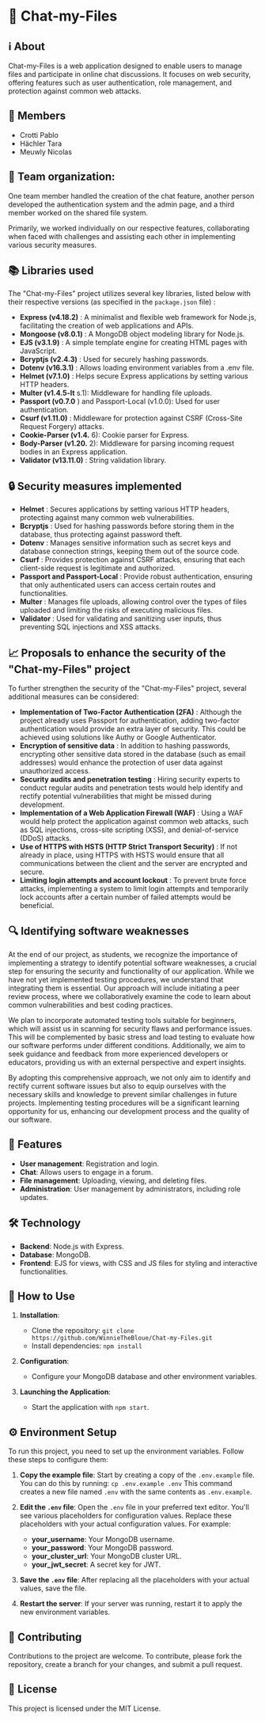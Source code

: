 # 📁 Chat-my-Files

## ℹ️ About
Chat-my-Files is a web application designed to enable users to manage files and participate in online chat discussions. It focuses on web security, offering features such as user authentication, role management, and protection against common web attacks.

## 👥 Members
- Crotti Pablo
- Hächler Tara
- Meuwly Nicolas

## 🧩 Team organization:
One team member handled the creation of the chat feature, another person developed the authentication system and the admin page, and a third member worked on the shared file system.

Primarily, we worked individually on our respective features, collaborating when faced with challenges and assisting each other in implementing various security measures.

## 📚 Libraries used
The "Chat-my-Files" project utilizes several key libraries, listed below with their respective versions (as specified in the `package.json` file) :
- **Express (v4.18.2)** : A minimalist and flexible web framework for Node.js, facilitating the creation of web applications and APIs.
- **Mongoose (v8.0.1)** : A MongoDB object modeling library for Node.js.
- **EJS (v3.1.9)** : A simple template engine for creating HTML pages with JavaScript.
- **Bcryptjs (v2.4.3)** : Used for securely hashing passwords.
- **Dotenv (v16.3.1)** : Allows loading environment variables from a .env file.
- **Helmet (v7.1.0)** : Helps secure Express applications by setting various HTTP headers.
- **Multer (v1.4.5-lt** s.1): Middleware for handling file uploads.
- **Passport (v0.7.0** ) and Passport-Local (v1.0.0): Used for user authentication.
- **Csurf (v1.11.0)** : Middleware for protection against CSRF (Cross-Site Request Forgery) attacks.
- **Cookie-Parser (v1.4.** 6): Cookie parser for Express.
- **Body-Parser (v1.20.** 2): Middleware for parsing incoming request bodies in an Express application.
- **Validator (v13.11.0)** : String validation library.

## 🔒 Security measures implemented
- **Helmet** : Secures applications by setting various HTTP headers, protecting against many common web vulnerabilities.
- **Bcryptjs** : Used for hashing passwords before storing them in the database, thus protecting against password theft.
- **Dotenv** : Manages sensitive information such as secret keys and database connection strings, keeping them out of the source code.
- **Csurf** : Provides protection against CSRF attacks, ensuring that each client-side request is legitimate and authorized.
- **Passport and Passport-Local** : Provide robust authentication, ensuring that only authenticated users can access certain routes and functionalities.
- **Multer** : Manages file uploads, allowing control over the types of files uploaded and limiting the risks of executing malicious files.
- **Validator** : Used for validating and sanitizing user inputs, thus preventing SQL injections and XSS attacks.

## 📈 Proposals to enhance the security of the "Chat-my-Files" project
To further strengthen the security of the "Chat-my-Files" project, several additional measures can be considered:
- **Implementation of Two-Factor Authentication (2FA)** : Although the project already uses Passport for authentication, adding two-factor authentication would provide an extra layer of security. This could be achieved using solutions like Authy or Google Authenticator.
- **Encryption of sensitive data** : In addition to hashing passwords, encrypting other sensitive data stored in the database (such as email addresses) would enhance the protection of user data against unauthorized access.
- **Security audits and penetration testing** : Hiring security experts to conduct regular audits and penetration tests would help identify and rectify potential vulnerabilities that might be missed during development.
- **Implementation of a Web Application Firewall (WAF)** : Using a WAF would help protect the application against common web attacks, such as SQL injections, cross-site scripting (XSS), and denial-of-service (DDoS) attacks.
- **Use of HTTPS with HSTS (HTTP Strict Transport Security)** : If not already in place, using HTTPS with HSTS would ensure that all communications between the client and the server are encrypted and secure.
- **Limiting login attempts and account lockout** : To prevent brute force attacks, implementing a system to limit login attempts and temporarily lock accounts after a certain number of failed attempts would be beneficial.

## 🔍 Identifying software weaknesses
At the end of our project, as students, we recognize the importance of implementing a strategy to identify potential software weaknesses, a crucial step for ensuring the security and functionality of our application. While we have not yet implemented testing procedures, we understand that integrating them is essential. Our approach will include initiating a peer review process, where we collaboratively examine the code to learn about common vulnerabilities and best coding practices.

We plan to incorporate automated testing tools suitable for beginners, which will assist us in scanning for security flaws and performance issues. This will be complemented by basic stress and load testing to evaluate how our software performs under different conditions. Additionally, we aim to seek guidance and feedback from more experienced developers or educators, providing us with an external perspective and expert insights.

By adopting this comprehensive approach, we not only aim to identify and rectify current software issues but also to equip ourselves with the necessary skills and knowledge to prevent similar challenges in future projects. Implementing testing procedures will be a significant learning opportunity for us, enhancing our development process and the quality of our software.

## 🚀 Features
- **User management**: Registration and login.
- **Chat**: Allows users to engage in a forum.
- **File management**: Uploading, viewing, and deleting files.
- **Administration**: User management by administrators, including role updates.

## 🛠️ Technology
- **Backend**: Node.js with Express.
- **Database**: MongoDB.
- **Frontend**: EJS for views, with CSS and JS files for styling and interactive functionalities.

## 📝 How to Use
1. **Installation**:
   - Clone the repository: `git clone https://github.com/WinnieTheBloue/Chat-my-Files.git`
   - Install dependencies: `npm install`

2. **Configuration**:
   - Configure your MongoDB database and other environment variables.

3. **Launching the Application**:
   - Start the application with `npm start`.

## ⚙️ Environment Setup
To run this project, you need to set up the environment variables. Follow these steps to configure them:

1. **Copy the example file**: Start by creating a copy of the `.env.example` file. You can do this by running:
   `cp .env.example .env`
   This command creates a new file named `.env` with the same contents as `.env.example`.

2. **Edit the `.env` file**: Open the `.env` file in your preferred text editor. You'll see various placeholders for configuration values. Replace these placeholders with your actual configuration values. For example:
   - **your_username**: Your MongoDB username.
   - **your_password**: Your MongoDB password.
   - **your_cluster_url**: Your MongoDB cluster URL.
   - **your_jwt_secret**: A secret key for JWT.
3. **Save the `.env` file**: After replacing all the placeholders with your actual values, save the file.
4. **Restart the server**: If your server was running, restart it to apply the new environment variables.

## 🤝 Contributing
Contributions to the project are welcome. To contribute, please fork the repository, create a branch for your changes, and submit a pull request.

## 📄 License
This project is licensed under the MIT License.
